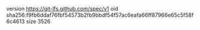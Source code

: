 version https://git-lfs.github.com/spec/v1
oid sha256:f9fb6ddaf76fbf54573b2fb9bbdf54f57ac6eafa66ff87966e65c5f58f6c4613
size 3526

